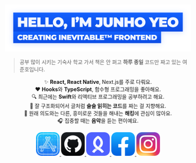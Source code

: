 <img alt="Hello, I'm Junho Yeo" src="./images/title.png" width="512" />

> 공부 많이 시키는 기숙사 학교 가서 책은 안 펴고 **하루 종일** 코드만 짜고 있는 여준호입니다.

<div align="center" style="text-align:center">
	✨ <strong>React, React Native</strong>, Next.js를 주로 다뤄요.<br />
	♥️ <strong>Hooks</strong>와 <strong>TypeScript</strong>, 함수형 프로그래밍을 좋아해요.<br />
	🔍 최근에는 <strong>Swift</strong>와 리액티브 프로그래밍을 공부하려고 해요.<br />
	🎯 잘 구조화되어서 글처럼 <strong>술술 읽히는 코드</strong>를 짜는 걸 지향해요.<br />
	🏴‍ 원래 의도와는 다른, 흥미로운 것들을 해내는 <strong>해킹</strong>에 관심이 많아요.<br />
	🎧 집중할 때는 <strong>음악</strong>을 듣는 편이예요.<br />
</div>

<br />
<div align="center" style="text-align:center">
	<a href="https://trendy-resume.now.sh">
		<img src="https://raw.githubusercontent.com/junhoyeo/junhoyeo/master/icons/developer.png" width="64" height="64">
	</a>
	<a href="https://github.com/junhoyeo">
		<img src="https://raw.githubusercontent.com/junhoyeo/junhoyeo/master/icons/github.png" width="64" height="64">
	</a>
	<a href="https://www.rocketpunch.com/@jyeo">
		<img src="https://raw.githubusercontent.com/junhoyeo/junhoyeo/master/icons/rocketpunch.png" width="64" height="64">
	</a>
	<a href="https://www.facebook.com/juno3704">
		<img src="https://raw.githubusercontent.com/junhoyeo/junhoyeo/master/icons/facebook.png" width="64" height="64">
	</a>
	<a href="https://www.instagram.com/jyeo_official">
		<img src="https://raw.githubusercontent.com/junhoyeo/junhoyeo/master/icons/instagram.png" width="64" height="64">
	</a>
</div>

